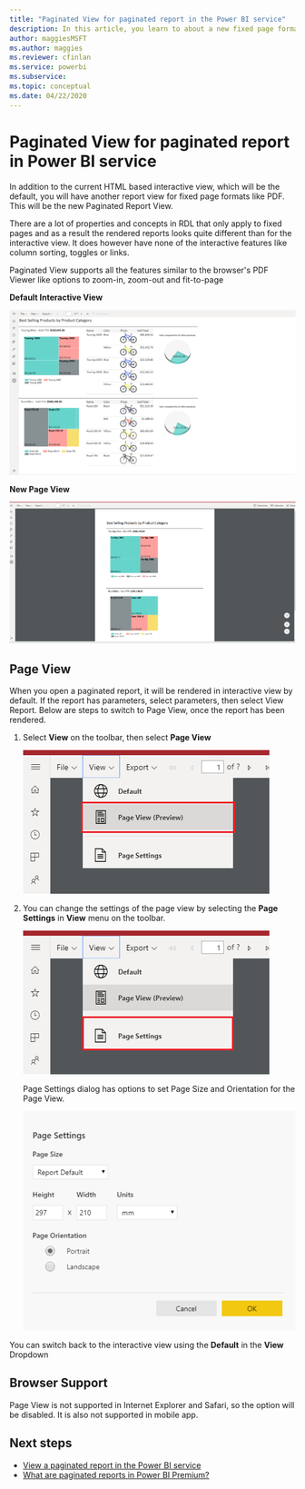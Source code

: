 ```yaml
---
title: "Paginated View for paginated report in the Power BI service"
description: In this article, you learn to about a new fixed page format view for paginated report, Page View, in the Power BI service.
author: maggiesMSFT
ms.author: maggies
ms.reviewer: cfinlan
ms.service: powerbi
ms.subservice: 
ms.topic: conceptual
ms.date: 04/22/2020
---
```


# Paginated View for paginated report in Power BI service

In addition to the current HTML based interactive view, which will be the default, you will have another report view for fixed page formats like PDF. This will be the new Paginated Report View.

There are a lot of properties and concepts in RDL that only apply to fixed pages and as a result the rendered reports looks quite 
different than for the interactive view. It does however have none of the interactive features like column sorting, toggles or links.

Paginated View supports all the features similar to the browser's PDF Viewer like options to zoom-in, zoom-out and fit-to-page

**Default Interactive View**

![Default View](media/paginated-reports-page-view/power-bi-paginated-default-view.png)

**New Page View**

![Page View](media/paginated-reports-page-view/power-bi-paginated-page-view.png)

## Page View

When you open a paginated report, it will be rendered in interactive view by default. If the report has parameters, select parameters, then select View Report. Below are steps to switch to Page View, once the report has been rendered.

1. Select **View** on the toolbar, then select **Page View**

    ![Switch to Page View](media/paginated-reports-page-view/power-bi-paginated-page-view-dropdown.png)

2. You can change the settings of the page view by selecting the **Page Settings** in **View** menu on the toolbar. 

    ![Select Page Settings](media/paginated-reports-page-view/power-bi-paginated-page-settings-dropdown.png)
    
   Page Settings dialog has options to set Page Size and Orientation for the Page View.
   
    ![Page Settings Dialog](media/paginated-reports-page-view/power-bi-paginated-page-settings-dialog.png)

You can switch back to the interactive view using the **Default** in the **View** Dropdown

## Browser Support

Page View is not supported in Internet Explorer and Safari, so the option will be disabled. It is also not supported in mobile app.

## Next steps

- [View a paginated report in the Power BI service](../consumer/paginated-reports-view-power-bi-service.md)
- [What are paginated reports in Power BI Premium?](paginated-reports-report-builder-power-bi.md)
